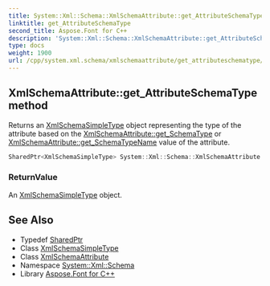 ```yaml
---
title: System::Xml::Schema::XmlSchemaAttribute::get_AttributeSchemaType method
linktitle: get_AttributeSchemaType
second_title: Aspose.Font for C++
description: 'System::Xml::Schema::XmlSchemaAttribute::get_AttributeSchemaType method. Returns an XmlSchemaSimpleType object representing the type of the attribute based on the XmlSchemaAttribute::get_SchemaType or XmlSchemaAttribute::get_SchemaTypeName value of the attribute in C++.'
type: docs
weight: 1900
url: /cpp/system.xml.schema/xmlschemaattribute/get_attributeschematype/
---
```

## XmlSchemaAttribute::get_AttributeSchemaType method


Returns an [XmlSchemaSimpleType](../../xmlschemasimpletype/) object representing the type of the attribute based on the [XmlSchemaAttribute::get_SchemaType](../get_schematype/) or [XmlSchemaAttribute::get_SchemaTypeName](../get_schematypename/) value of the attribute.

```cpp
SharedPtr<XmlSchemaSimpleType> System::Xml::Schema::XmlSchemaAttribute::get_AttributeSchemaType()
```


### ReturnValue

An [XmlSchemaSimpleType](../../xmlschemasimpletype/) object.

## See Also

* Typedef [SharedPtr](../../../system/sharedptr/)
* Class [XmlSchemaSimpleType](../../xmlschemasimpletype/)
* Class [XmlSchemaAttribute](../)
* Namespace [System::Xml::Schema](../../)
* Library [Aspose.Font for C++](../../../)
